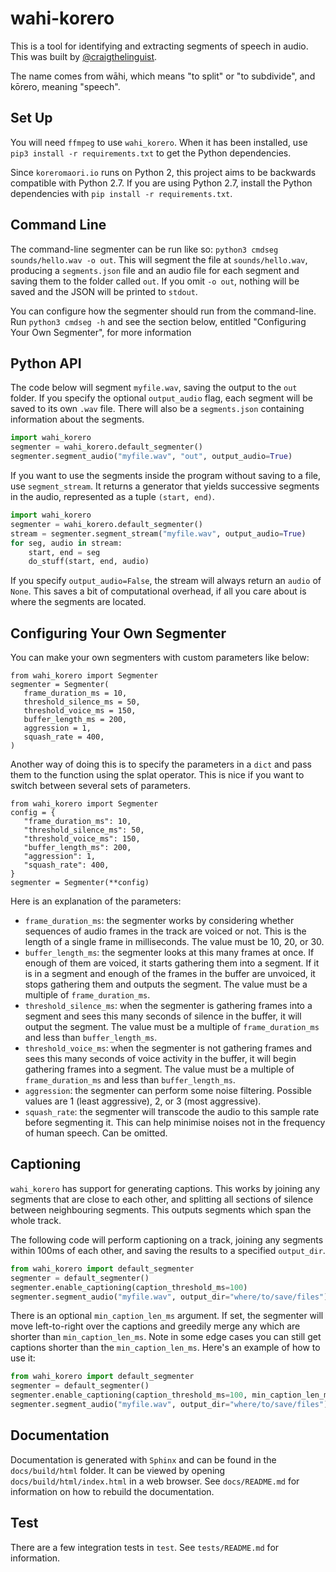 

# wahi-korero
This is a tool for identifying and extracting segments of speech in audio. This was built by [@craigthelinguist](https://github.com/craigthelinguist).

The name comes from wāhi, which means "to split" or "to subdivide", and kōrero, meaning "speech".

## Set Up

You will need `ffmpeg` to use `wahi_korero`. When it has been installed, use `pip3 install -r requirements.txt` to get the Python dependencies.

Since `koreromaori.io` runs on Python 2, this project aims to be backwards compatible with Python 2.7. If you are using Python 2.7, install the Python dependencies with `pip install -r requirements.txt`.

## Command Line
The command-line segmenter can be run like so: `python3 cmdseg sounds/hello.wav -o out`. This will segment the file at `sounds/hello.wav`, producing a `segments.json` file and an audio file for each segment and saving them to the folder called `out`. If you omit `-o out`, nothing will be saved and the JSON will be printed to `stdout`.

You can configure how the segmenter should run from the command-line. Run `python3 cmdseg -h` and see the section below, entitled "Configuring Your Own Segmenter", for more information

## Python API
The code below will segment `myfile.wav`, saving the output to the `out` folder. If you specify the optional `output_audio` flag, each segment will be saved to its own `.wav` file. There will also be a `segments.json` containing information about the segments.

```Python
import wahi_korero
segmenter = wahi_korero.default_segmenter()
segmenter.segment_audio("myfile.wav", "out", output_audio=True)
```

If you want to use the segments inside the program without saving to a file, use `segment_stream`. It returns a generator that yields successive segments in the audio, represented as a tuple `(start, end)`.

```Python
import wahi_korero
segmenter = wahi_korero.default_segmenter()
stream = segmenter.segment_stream("myfile.wav", output_audio=True)
for seg, audio in stream:
    start, end = seg
    do_stuff(start, end, audio)
```

If you specify `output_audio=False`, the stream will always return an `audio` of `None`. This saves a bit of computational overhead, if all you care about is where the segments are located.

## Configuring Your Own Segmenter
You can make your own segmenters with custom parameters like below:
```Python3
from wahi_korero import Segmenter
segmenter = Segmenter(
   frame_duration_ms = 10,
   threshold_silence_ms = 50,
   threshold_voice_ms = 150,
   buffer_length_ms = 200,
   aggression = 1,
   squash_rate = 400,
)
```
Another way of doing this is to specify the parameters in a `dict` and pass them to the function using the splat operator. This is nice if you want to switch between several sets of parameters.

```Python3
from wahi_korero import Segmenter
config = {
   "frame_duration_ms": 10,
   "threshold_silence_ms": 50,
   "threshold_voice_ms": 150,
   "buffer_length_ms": 200,
   "aggression": 1,
   "squash_rate": 400,
}
segmenter = Segmenter(**config)
```

Here is an explanation of the parameters:

* `frame_duration_ms`: the segmenter works by considering whether sequences of audio frames in the track are voiced or not. This is the length of a single frame in milliseconds. The value must be 10, 20, or 30.
* `buffer_length_ms`: the segmenter looks at this many frames at once. If enough of them are voiced, it starts gathering them into a segment. If it is in a segment and enough of the frames in the buffer are unvoiced, it stops gathering them and outputs the segment. The value must be a multiple of `frame_duration_ms`.
* `threshold_silence_ms`: when the segmenter is gathering frames into a segment and sees this many seconds of silence in the buffer, it will output the segment. The value must be a multiple of `frame_duration_ms` and less than `buffer_length_ms`.
* `threshold_voice_ms`: when the segmenter is not gathering frames and sees this many seconds of voice activity in the buffer, it will begin gathering frames into a segment. The value must be a multiple of `frame_duration_ms` and less than `buffer_length_ms`.
* `aggression`: the segmenter can perform some noise filtering. Possible values are 1 (least aggressive), 2, or 3 (most aggressive).
* `squash_rate`: the segmenter will transcode the audio to this sample rate before segmenting it. This can help minimise noises not in the frequency of human speech. Can be omitted.

## Captioning

`wahi_korero` has support for generating captions. This works by joining any segments that are close to each other, and splitting all sections of silence between neighbouring segments. This outputs segments which span the whole track.

The following code will perform captioning on a track, joining any segments within 100ms of each other, and saving the results to a specified `output_dir`.

```Python
from wahi_korero import default_segmenter
segmenter = default_segmenter()
segmenter.enable_captioning(caption_threshold_ms=100)
segmenter.segment_audio("myfile.wav", output_dir="where/to/save/files")
```

There is an optional `min_caption_len_ms` argument. If set, the segmenter will move left-to-right over the captions and greedily merge any which are shorter than `min_caption_len_ms`. Note in some edge cases you can still get captions shorter than the `min_caption_len_ms`. Here's an example of how to use it:

```Python
from wahi_korero import default_segmenter
segmenter = default_segmenter()
segmenter.enable_captioning(caption_threshold_ms=100, min_caption_len_ms=1000)
segmenter.segment_audio("myfile.wav", output_dir="where/to/save/files")
```

## Documentation

Documentation is generated with `Sphinx` and can be found in the `docs/build/html` folder. It can be viewed by opening `docs/build/html/index.html` in a web browser. See `docs/README.md` for information on how to rebuild the documentation.

## Test

There are a few integration tests in `test`. See `tests/README.md` for information.



